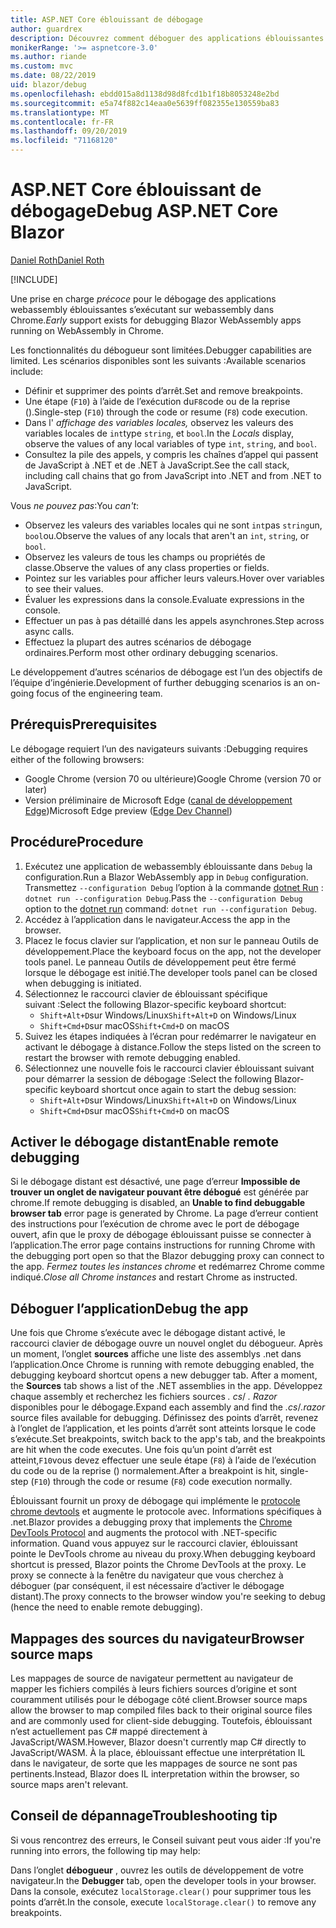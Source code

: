 ```yaml
---
title: ASP.NET Core éblouissant de débogage
author: guardrex
description: Découvrez comment déboguer des applications éblouissantes.
monikerRange: '>= aspnetcore-3.0'
ms.author: riande
ms.custom: mvc
ms.date: 08/22/2019
uid: blazor/debug
ms.openlocfilehash: ebdd015a8d1138d98d8fcd1b1f18b8053248e2bd
ms.sourcegitcommit: e5a74f882c14eaa0e5639ff082355e130559ba83
ms.translationtype: MT
ms.contentlocale: fr-FR
ms.lasthandoff: 09/20/2019
ms.locfileid: "71168120"
---
```

# <a name="debug-aspnet-core-blazor"></a><span data-ttu-id="0dd49-103">ASP.NET Core éblouissant de débogage</span><span class="sxs-lookup"><span data-stu-id="0dd49-103">Debug ASP.NET Core Blazor</span></span>

[<span data-ttu-id="0dd49-104">Daniel Roth</span><span class="sxs-lookup"><span data-stu-id="0dd49-104">Daniel Roth</span></span>](https://github.com/danroth27)

[!INCLUDE[](~/includes/blazorwasm-preview-notice.md)]

<span data-ttu-id="0dd49-105">Une prise en charge *précoce* pour le débogage des applications webassembly éblouissantes s’exécutant sur webassembly dans Chrome.</span><span class="sxs-lookup"><span data-stu-id="0dd49-105">*Early* support exists for debugging Blazor WebAssembly apps running on WebAssembly in Chrome.</span></span>

<span data-ttu-id="0dd49-106">Les fonctionnalités du débogueur sont limitées.</span><span class="sxs-lookup"><span data-stu-id="0dd49-106">Debugger capabilities are limited.</span></span> <span data-ttu-id="0dd49-107">Les scénarios disponibles sont les suivants :</span><span class="sxs-lookup"><span data-stu-id="0dd49-107">Available scenarios include:</span></span>

* <span data-ttu-id="0dd49-108">Définir et supprimer des points d’arrêt.</span><span class="sxs-lookup"><span data-stu-id="0dd49-108">Set and remove breakpoints.</span></span>
* <span data-ttu-id="0dd49-109">Une étape (`F10`) à l’aide de l’exécution du`F8`code ou de la reprise ().</span><span class="sxs-lookup"><span data-stu-id="0dd49-109">Single-step (`F10`) through the code or resume (`F8`) code execution.</span></span>
* <span data-ttu-id="0dd49-110">Dans l' *affichage des variables locales,* observez les valeurs des variables locales de `int`type `string`, et `bool`.</span><span class="sxs-lookup"><span data-stu-id="0dd49-110">In the *Locals* display, observe the values of any local variables of type `int`, `string`, and `bool`.</span></span>
* <span data-ttu-id="0dd49-111">Consultez la pile des appels, y compris les chaînes d’appel qui passent de JavaScript à .NET et de .NET à JavaScript.</span><span class="sxs-lookup"><span data-stu-id="0dd49-111">See the call stack, including call chains that go from JavaScript into .NET and from .NET to JavaScript.</span></span>

<span data-ttu-id="0dd49-112">Vous *ne pouvez pas*:</span><span class="sxs-lookup"><span data-stu-id="0dd49-112">You *can't*:</span></span>

* <span data-ttu-id="0dd49-113">Observez les valeurs des variables locales qui ne sont `int`pas `string`un, `bool`ou.</span><span class="sxs-lookup"><span data-stu-id="0dd49-113">Observe the values of any locals that aren't an `int`, `string`, or `bool`.</span></span>
* <span data-ttu-id="0dd49-114">Observez les valeurs de tous les champs ou propriétés de classe.</span><span class="sxs-lookup"><span data-stu-id="0dd49-114">Observe the values of any class properties or fields.</span></span>
* <span data-ttu-id="0dd49-115">Pointez sur les variables pour afficher leurs valeurs.</span><span class="sxs-lookup"><span data-stu-id="0dd49-115">Hover over variables to see their values.</span></span>
* <span data-ttu-id="0dd49-116">Évaluer les expressions dans la console.</span><span class="sxs-lookup"><span data-stu-id="0dd49-116">Evaluate expressions in the console.</span></span>
* <span data-ttu-id="0dd49-117">Effectuer un pas à pas détaillé dans les appels asynchrones.</span><span class="sxs-lookup"><span data-stu-id="0dd49-117">Step across async calls.</span></span>
* <span data-ttu-id="0dd49-118">Effectuez la plupart des autres scénarios de débogage ordinaires.</span><span class="sxs-lookup"><span data-stu-id="0dd49-118">Perform most other ordinary debugging scenarios.</span></span>

<span data-ttu-id="0dd49-119">Le développement d’autres scénarios de débogage est l’un des objectifs de l’équipe d’ingénierie.</span><span class="sxs-lookup"><span data-stu-id="0dd49-119">Development of further debugging scenarios is an on-going focus of the engineering team.</span></span>

## <a name="prerequisites"></a><span data-ttu-id="0dd49-120">Prérequis</span><span class="sxs-lookup"><span data-stu-id="0dd49-120">Prerequisites</span></span>

<span data-ttu-id="0dd49-121">Le débogage requiert l’un des navigateurs suivants :</span><span class="sxs-lookup"><span data-stu-id="0dd49-121">Debugging requires either of the following browsers:</span></span>

* <span data-ttu-id="0dd49-122">Google Chrome (version 70 ou ultérieure)</span><span class="sxs-lookup"><span data-stu-id="0dd49-122">Google Chrome (version 70 or later)</span></span>
* <span data-ttu-id="0dd49-123">Version préliminaire de Microsoft Edge ([canal de développement Edge](https://www.microsoftedgeinsider.com))</span><span class="sxs-lookup"><span data-stu-id="0dd49-123">Microsoft Edge preview ([Edge Dev Channel](https://www.microsoftedgeinsider.com))</span></span>

## <a name="procedure"></a><span data-ttu-id="0dd49-124">Procédure</span><span class="sxs-lookup"><span data-stu-id="0dd49-124">Procedure</span></span>

1. <span data-ttu-id="0dd49-125">Exécutez une application de webassembly éblouissante dans `Debug` la configuration.</span><span class="sxs-lookup"><span data-stu-id="0dd49-125">Run a Blazor WebAssembly app in `Debug` configuration.</span></span> <span data-ttu-id="0dd49-126">Transmettez `--configuration Debug` l’option à la commande [dotnet Run](/dotnet/core/tools/dotnet-run) : `dotnet run --configuration Debug`.</span><span class="sxs-lookup"><span data-stu-id="0dd49-126">Pass the `--configuration Debug` option to the [dotnet run](/dotnet/core/tools/dotnet-run) command: `dotnet run --configuration Debug`.</span></span>
1. <span data-ttu-id="0dd49-127">Accédez à l’application dans le navigateur.</span><span class="sxs-lookup"><span data-stu-id="0dd49-127">Access the app in the browser.</span></span>
1. <span data-ttu-id="0dd49-128">Placez le focus clavier sur l’application, et non sur le panneau Outils de développement.</span><span class="sxs-lookup"><span data-stu-id="0dd49-128">Place the keyboard focus on the app, not the developer tools panel.</span></span> <span data-ttu-id="0dd49-129">Le panneau Outils de développement peut être fermé lorsque le débogage est initié.</span><span class="sxs-lookup"><span data-stu-id="0dd49-129">The developer tools panel can be closed when debugging is initiated.</span></span>
1. <span data-ttu-id="0dd49-130">Sélectionnez le raccourci clavier de éblouissant spécifique suivant :</span><span class="sxs-lookup"><span data-stu-id="0dd49-130">Select the following Blazor-specific keyboard shortcut:</span></span>
   * <span data-ttu-id="0dd49-131">`Shift+Alt+D`sur Windows/Linux</span><span class="sxs-lookup"><span data-stu-id="0dd49-131">`Shift+Alt+D` on Windows/Linux</span></span>
   * <span data-ttu-id="0dd49-132">`Shift+Cmd+D`sur macOS</span><span class="sxs-lookup"><span data-stu-id="0dd49-132">`Shift+Cmd+D` on macOS</span></span>
1. <span data-ttu-id="0dd49-133">Suivez les étapes indiquées à l’écran pour redémarrer le navigateur en activant le débogage à distance.</span><span class="sxs-lookup"><span data-stu-id="0dd49-133">Follow the steps listed on the screen to restart the browser with remote debugging enabled.</span></span>
1. <span data-ttu-id="0dd49-134">Sélectionnez une nouvelle fois le raccourci clavier éblouissant suivant pour démarrer la session de débogage :</span><span class="sxs-lookup"><span data-stu-id="0dd49-134">Select the following Blazor-specific keyboard shortcut once again to start the debug session:</span></span>
   * <span data-ttu-id="0dd49-135">`Shift+Alt+D`sur Windows/Linux</span><span class="sxs-lookup"><span data-stu-id="0dd49-135">`Shift+Alt+D` on Windows/Linux</span></span>
   * <span data-ttu-id="0dd49-136">`Shift+Cmd+D`sur macOS</span><span class="sxs-lookup"><span data-stu-id="0dd49-136">`Shift+Cmd+D` on macOS</span></span>

## <a name="enable-remote-debugging"></a><span data-ttu-id="0dd49-137">Activer le débogage distant</span><span class="sxs-lookup"><span data-stu-id="0dd49-137">Enable remote debugging</span></span>

<span data-ttu-id="0dd49-138">Si le débogage distant est désactivé, une page d’erreur **Impossible de trouver un onglet de navigateur pouvant être débogué** est générée par chrome.</span><span class="sxs-lookup"><span data-stu-id="0dd49-138">If remote debugging is disabled, an **Unable to find debuggable browser tab** error page is generated by Chrome.</span></span> <span data-ttu-id="0dd49-139">La page d’erreur contient des instructions pour l’exécution de chrome avec le port de débogage ouvert, afin que le proxy de débogage éblouissant puisse se connecter à l’application.</span><span class="sxs-lookup"><span data-stu-id="0dd49-139">The error page contains instructions for running Chrome with the debugging port open so that the Blazor debugging proxy can connect to the app.</span></span> <span data-ttu-id="0dd49-140">*Fermez toutes les instances chrome* et redémarrez Chrome comme indiqué.</span><span class="sxs-lookup"><span data-stu-id="0dd49-140">*Close all Chrome instances* and restart Chrome as instructed.</span></span>

## <a name="debug-the-app"></a><span data-ttu-id="0dd49-141">Déboguer l’application</span><span class="sxs-lookup"><span data-stu-id="0dd49-141">Debug the app</span></span>

<span data-ttu-id="0dd49-142">Une fois que Chrome s’exécute avec le débogage distant activé, le raccourci clavier de débogage ouvre un nouvel onglet du débogueur. Après un moment, l’onglet **sources** affiche une liste des assemblys .net dans l’application.</span><span class="sxs-lookup"><span data-stu-id="0dd49-142">Once Chrome is running with remote debugging enabled, the debugging keyboard shortcut opens a new debugger tab. After a moment, the **Sources** tab shows a list of the .NET assemblies in the app.</span></span> <span data-ttu-id="0dd49-143">Développez chaque assembly et recherchez les fichiers sources *. cs*/ *. Razor* disponibles pour le débogage.</span><span class="sxs-lookup"><span data-stu-id="0dd49-143">Expand each assembly and find the *.cs*/*.razor* source files available for debugging.</span></span> <span data-ttu-id="0dd49-144">Définissez des points d’arrêt, revenez à l’onglet de l’application, et les points d’arrêt sont atteints lorsque le code s’exécute.</span><span class="sxs-lookup"><span data-stu-id="0dd49-144">Set breakpoints, switch back to the app's tab, and the breakpoints are hit when the code executes.</span></span> <span data-ttu-id="0dd49-145">Une fois qu’un point d’arrêt est atteint,`F10`vous devez effectuer une seule étape (`F8`) à l’aide de l’exécution du code ou de la reprise () normalement.</span><span class="sxs-lookup"><span data-stu-id="0dd49-145">After a breakpoint is hit, single-step (`F10`) through the code or resume (`F8`) code execution normally.</span></span>

<span data-ttu-id="0dd49-146">Éblouissant fournit un proxy de débogage qui implémente le [protocole chrome devtools](https://chromedevtools.github.io/devtools-protocol/) et augmente le protocole avec. Informations spécifiques à .net.</span><span class="sxs-lookup"><span data-stu-id="0dd49-146">Blazor provides a debugging proxy that implements the [Chrome DevTools Protocol](https://chromedevtools.github.io/devtools-protocol/) and augments the protocol with .NET-specific information.</span></span> <span data-ttu-id="0dd49-147">Quand vous appuyez sur le raccourci clavier, éblouissant pointe le DevTools chrome au niveau du proxy.</span><span class="sxs-lookup"><span data-stu-id="0dd49-147">When debugging keyboard shortcut is pressed, Blazor points the Chrome DevTools at the proxy.</span></span> <span data-ttu-id="0dd49-148">Le proxy se connecte à la fenêtre du navigateur que vous cherchez à déboguer (par conséquent, il est nécessaire d’activer le débogage distant).</span><span class="sxs-lookup"><span data-stu-id="0dd49-148">The proxy connects to the browser window you're seeking to debug (hence the need to enable remote debugging).</span></span>

## <a name="browser-source-maps"></a><span data-ttu-id="0dd49-149">Mappages des sources du navigateur</span><span class="sxs-lookup"><span data-stu-id="0dd49-149">Browser source maps</span></span>

<span data-ttu-id="0dd49-150">Les mappages de source de navigateur permettent au navigateur de mapper les fichiers compilés à leurs fichiers sources d’origine et sont couramment utilisés pour le débogage côté client.</span><span class="sxs-lookup"><span data-stu-id="0dd49-150">Browser source maps allow the browser to map compiled files back to their original source files and are commonly used for client-side debugging.</span></span> <span data-ttu-id="0dd49-151">Toutefois, éblouissant n’est actuellement pas C# mappé directement à JavaScript/WASM.</span><span class="sxs-lookup"><span data-stu-id="0dd49-151">However, Blazor doesn't currently map C# directly to JavaScript/WASM.</span></span> <span data-ttu-id="0dd49-152">À la place, éblouissant effectue une interprétation IL dans le navigateur, de sorte que les mappages de source ne sont pas pertinents.</span><span class="sxs-lookup"><span data-stu-id="0dd49-152">Instead, Blazor does IL interpretation within the browser, so source maps aren't relevant.</span></span>

## <a name="troubleshooting-tip"></a><span data-ttu-id="0dd49-153">Conseil de dépannage</span><span class="sxs-lookup"><span data-stu-id="0dd49-153">Troubleshooting tip</span></span>

<span data-ttu-id="0dd49-154">Si vous rencontrez des erreurs, le Conseil suivant peut vous aider :</span><span class="sxs-lookup"><span data-stu-id="0dd49-154">If you're running into errors, the following tip may help:</span></span>

<span data-ttu-id="0dd49-155">Dans l’onglet **débogueur** , ouvrez les outils de développement de votre navigateur.</span><span class="sxs-lookup"><span data-stu-id="0dd49-155">In the **Debugger** tab, open the developer tools in your browser.</span></span> <span data-ttu-id="0dd49-156">Dans la console, exécutez `localStorage.clear()` pour supprimer tous les points d’arrêt.</span><span class="sxs-lookup"><span data-stu-id="0dd49-156">In the console, execute `localStorage.clear()` to remove any breakpoints.</span></span>
